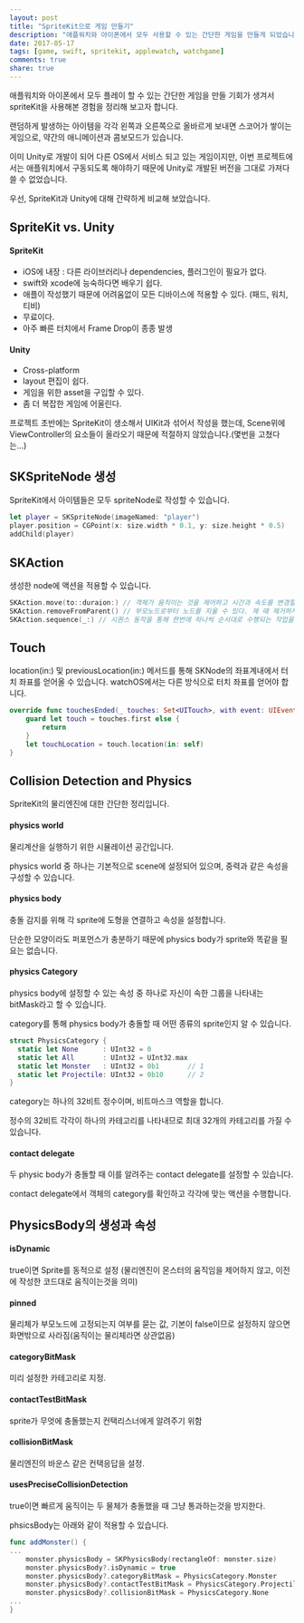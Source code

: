 ```yaml
---
layout: post
title: "SpriteKit으로 게임 만들기"
description: "애플워치와 아이폰에서 모두 사용할 수 있는 간단한 게임을 만들게 되었습니다."
date: 2017-05-17
tags: [game, swift, spritekit, applewatch, watchgame]
comments: true
share: true
---
```


애플워치와 아이폰에서 모두 플레이 할 수 있는 간단한 게임을 만들 기회가 생겨서 spriteKit을 사용해본 경험을 정리해 보고자 합니다.

랜덤하게 발생하는 아이템을 각각 왼쪽과 오른쪽으로 올바르게 보내면 스코어가 쌓이는 게임으로, 약간의 애니메이션과 콤보모드가 있습니다. 

이미 Unity로 개발이 되어 다른 OS에서 서비스 되고 있는 게임이지만, 이번 프로젝트에서는 애플워치에서 구동되도록 해야하기 때문에 Unity로 개발된 버전을 그대로 가져다 쓸 수 없었습니다. 

우선, SpriteKit과 Unity에 대해 간략하게 비교해 보았습니다.

## SpriteKit vs. Unity
#### SpriteKit
* iOS에 내장 : 다른 라이브러리나 dependencies, 플러그인이 필요가 없다.
* swift와 xcode에 능숙하다면 배우기 쉽다.
* 애플이 작성했기 때문에 어려움없이 모든 디바이스에 적용할 수 있다. (패드, 워치, 티비)
* 무료이다.
* 아주 빠른 터치에서 Frame Drop이 종종 발생

#### Unity
* Cross-platform
* layout 편집이 쉽다.
* 게임을 위한 asset을 구입할 수 있다.
* 좀 더 복잡한 게임에 어울린다.

프로젝트 초반에는 SpriteKit이 생소해서 UIKit과 섞어서 작성을 했는데, Scene위에 ViewController의 요소들이 올라오기 때문에 적절하지 않았습니다.(몇번을 고쳤다는...) 

## SKSpriteNode 생성
SpriteKit에서 아이템들은 모두 spriteNode로 작성할 수 있습니다. 
```swift
let player = SKSpriteNode(imageNamed: "player")
player.position = CGPoint(x: size.width * 0.1, y: size.height * 0.5)
addChild(player)
```

## SKAction
생성한 node에 액션을 적용할 수 있습니다.
```swift
SKAction.move(to::duraion:) // 객체가 움직이는 것을 제어하고 시간과 속도를 변경할 수 있다.
SKAction.removeFromParent() // 부모노드로부터 노드를 지울 수 있다. 제 때 제거하지 않으면 리소스 낭비를 불러온다.
SKAction.sequence(_:) // 시퀀스 동작을 통해 한번에 하나씩 순서대로 수행되는 작업을 연결할 수 있다.
```

## Touch
location(in:) 및 previousLocation(in:) 메서드를 통해 SKNode의 좌표계내에서 터치 좌표를 얻어올 수 있습니다. watchOS에서는 다른 방식으로 터치 좌표를 얻어야 합니다.
```swift
override func touchesEnded(_ touches: Set<UITouch>, with event: UIEvent?) {
    guard let touch = touches.first else {
        return
    }
    let touchLocation = touch.location(in: self)
}
```

## Collision Detection and Physics
SpriteKit의 물리엔진에 대한 간단한 정리입니다.

#### physics world
물리계산을 실행하기 위한 시뮬레이션 공간입니다.

physics world 중 하나는 기본적으로 scene에 설정되어 있으며, 중력과 같은 속성을 구성할 수 있습니다.

#### physics body
충돌 감지를 위해 각 sprite에 도형을 연결하고 속성을 설정합니다.

단순한 모양이라도 퍼포먼스가 충분하기 때문에 physics body가 sprite와 똑같을 필요는 없습니다.

#### physics Category

physics body에 설정할 수 있는 속성 중 하나로 자신이 속한 그룹을 나타내는 bitMask라고 할 수 있습니다.

category를 통해 physics body가 충돌할 때 어떤 종류의 sprite인지 알 수 있습니다.

```swift
struct PhysicsCategory {
  static let None      : UInt32 = 0
  static let All       : UInt32 = UInt32.max
  static let Monster   : UInt32 = 0b1       // 1
  static let Projectile: UInt32 = 0b10      // 2
}
```

category는 하나의 32비트 정수이며, 비트마스크 역할을 합니다.

정수의 32비트 각각이 하나의 카테고리를 나타내므로 최대 32개의 카테고리를 가질 수 있습니다.

#### contact delegate

두 physic body가 충돌할 때 이를 알려주는 contact delegate를 설정할 수 있습니다.

contact delegate에서 객체의 category를 확인하고 각각에 맞는 액션을 수행합니다.

## PhysicsBody의 생성과 속성

#### isDynamic

true이면 Sprite를 동적으로 설정 (물리엔진이 몬스터의 움직임을 제어하지 않고, 이전에 작성한 코드대로 움직이는것을 의미)

#### pinned

물리체가 부모노드에 고정되는지 여부를 묻는 값, 기본이 false이므로 설정하지 않으면 화면밖으로 사라짐(움직이는 물리체라면 상관없음)

#### categoryBitMask

미리 설정한 카테고리로 지정.

#### contactTestBitMask

sprite가 무엇에 충돌했는지 컨택리스너에게 알려주기 위함

#### collisionBitMask

물리엔진의 바운스 같은 컨택응답을 설정.

#### usesPreciseCollisionDetection

true이면 빠르게 움직이는 두 물체가 충돌했을 때 그냥 통과하는것을 방지한다.

phsicsBody는 아래와 같이 적용할 수 있습니다.

```swift
func addMonster() {
...
    monster.physicsBody = SKPhysicsBody(rectangleOf: monster.size) 
    monster.physicsBody?.isDynamic = true 
    monster.physicsBody?.categoryBitMask = PhysicsCategory.Monster 
    monster.physicsBody?.contactTestBitMask = PhysicsCategory.Projectile 
    monster.physicsBody?.collisionBitMask = PhysicsCategory.None 
...
}
```





